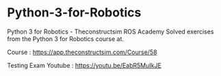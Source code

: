 # Python-3-for-Robotics
Python 3 for Robotics - Theconstructsim ROS Academy
Solved exercises from the Python 3 for Robotics course at.

Course : https://app.theconstructsim.com/Course/58

Testing Exam Youtube : https://youtu.be/EabR5MuIkJE
